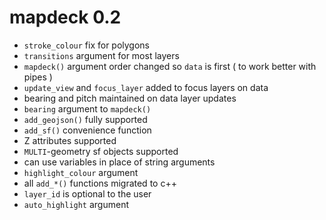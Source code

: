# mapdeck 0.2

* `stroke_colour` fix for polygons
* `transitions` argument for most layers
* `mapdeck()` argument order changed so `data` is first ( to work better with pipes ) 
* `update_view` and `focus_layer` added to focus layers on data
* bearing and pitch maintained on data layer updates
* `bearing` argument to `mapdeck()`
* `add_geojson()` fully supported
* `add_sf()` convenience function
* Z attributes supported
* `MULTI`-geometry sf objects supported 
* can use variables in place of string arguments
* `highlight_colour` argument
* all `add_*()` functions migrated to c++
* `layer_id` is optional to the user
* `auto_highlight` argument
